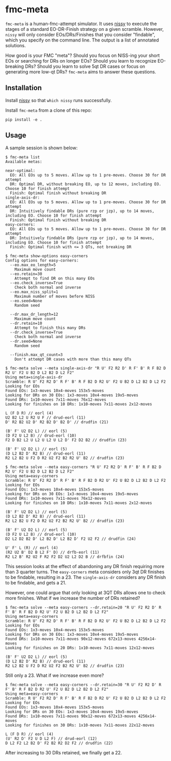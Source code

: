 # fmc-meta

`fmc-meta` is a human-fmc-attempt simulator. It uses [nissy](https://nissy.tronto.net/) to execute the stages of a standard EO-DR-Finish strategy on a given scramble. However, `nissy` will only consider EOs/DRs/Finishes that you consider "findable", which you specify on the command line. The output is a list of annotated solutions.

How good is your FMC "meta"? Should you focus on NISS-ing your short EOs or searching for DRs on longer EOs? Should you learn to recognize EO-breaking DRs? Should you learn to solve 5qt DR cases or focus on generating more low-qt DRs?  `fmc-meta` aims to answer these questions.

## Installation

Install [nissy](https://nissy.tronto.net/) so that `which nissy` runs successfully.

Install `fmc-meta` from a clone of this repo:
```
pip install -e .
```

## Usage

A sample session is shown below:
```
$ fmc-meta list
Available metas:

near-optimal:
  EO: All EOs up to 5 moves. Allow up to 1 pre-moves. Choose 30 for DR attempt
  DR: Optimal DR, without breaking EO, up to 12 moves, including EO. Choose 10 for finish attempt
  Finish: Optimal finish without breaking DR
single-axis-dr:
  EO: All EOs up to 5 moves. Allow up to 1 pre-moves. Choose 30 for DR attempt
  DR: Intuitively findable DRs (pure rzp or jzp), up to 14 moves, including EO. Choose 10 for finish attempt
  Finish: Optimal finish without breaking DR
easy-corners:
  EO: All EOs up to 5 moves. Allow up to 1 pre-moves. Choose 30 for DR attempt
  DR: Intuitively findable DRs (pure rzp or jzp), up to 14 moves, including EO. Choose 10 for finish attempt
  Finish: Optimal finish with <= 3 QTs, not breaking DR

$ fmc-meta show-options easy-corners
Config options for easy-corners:
  --eo.max_eo_length=5
    Maximum move count
  --eo.retain=30
    Attempt to find DR on this many EOs
  --eo.check_inverse=True
    Check both normal and inverse
  --eo.max_niss_split=1
    Maximum number of moves before NISS
  --eo.seed=None
    Random seed

  --dr.max_dr_length=12
    Maximum move count
  --dr.retain=10
    Attempt to finish this many DRs
  --dr.check_inverse=True
    Check both normal and inverse
  --dr.seed=None
    Random seed

  --finish.max_qt_count=3
    Don't attempt DR cases with more than this many QTs

$ fmc-meta solve --meta single-axis-dr "R U' F2 R2 D' R F' B' R F B2 D R2 U' F2 U B2 D L2 B2 D L2 F2"
Using meta=single-axis-dr
Scramble: R U' F2 R2 D' R F' B' R F B2 D R2 U' F2 U B2 D L2 B2 D L2 F2
Looking for EOs
Found EOs: 1x3-moves 10x4-moves 153x5-moves
Looking for DRs on 30 EOs: 1x3-moves 10x4-moves 19x5-moves
Found DRs: 1x10-moves 7x11-moves 76x12-moves
Looking for finishes on 10 DRs: 1x10-moves 7x11-moves 2x12-moves

L (F D R) // eorl (4)
U2 B2 L2 U R2 U F // drud-eorl (11)
D' R2 B2 U2 D' R2 B2 D' B2 D' // drudfin (21)

(B' F' U2 D2 L) // eorl (5)
(D F2 U L2 B) // drud-eorl (10)
F2 D B2 L2 U L2 U L2 U L2 D' F2 D2 B2 // drudfin (23)

(B' F' U2 D2 L) // eorl (5)
(D L2 B2 D' R2 B) // drud-eorl (11)
R2 L2 B2 U F2 D R2 U2 F2 B2 R2 U' B2 // drudfin (23)

$ fmc-meta solve --meta easy-corners "R U' F2 R2 D' R F' B' R F B2 D R2 U' F2 U B2 D L2 B2 D L2 F2"
Using meta=easy-corners
Scramble: R U' F2 R2 D' R F' B' R F B2 D R2 U' F2 U B2 D L2 B2 D L2 F2
Looking for EOs
Found EOs: 1x3-moves 10x4-moves 153x5-moves
Looking for DRs on 30 EOs: 1x3-moves 10x4-moves 19x5-moves
Found DRs: 1x10-moves 7x11-moves 76x12-moves
Looking for finishes on 10 DRs: 1x10-moves 7x11-moves 2x12-moves

(B' F' U2 D2 L) // eorl (5)
(D L2 B2 D' R2 B) // drud-eorl (11)
R2 L2 B2 U F2 D R2 U2 F2 B2 R2 U' B2 // drudfin (23)

(B' F' U2 D2 L) // eorl (5)
(D F2 U L2 B) // drud-eorl (10)
D2 L2 D2 B2 D' L2 B2 D' L2 B2 D' F2 U2 F2 // drudfin (24)

U' F' L (R) // eorl (4)
(R2 U2 B' D2 B L2 F' D) // drfb-eorl (11)
R2 L2 B' R2 U2 F R2 F2 D2 U2 L2 D2 B // drfbfin (24)
```

This session looks at the effect of abandoning any DR finish requiring more than 3 quarter turns. 
The `easy-corners` meta considers only 3qt DR finishes to be findable, resulting in a 23. 
The `single-axis-dr` considers any DR finish to be findable, and gets a 21.

However, one could argue that only looking at 3QT DRs allows one to check more finishes. 
What if we increase the number of DRs retained?

```
$ fmc-meta solve --meta easy-corners --dr.retain=20 "R U' F2 R2 D' R F' B' R F B2 D R2 U' F2 U B2 D L2 B2 D L2 F2"
Using meta=easy-corners
Scramble: R U' F2 R2 D' R F' B' R F B2 D R2 U' F2 U B2 D L2 B2 D L2 F2
Looking for EOs
Found EOs: 1x3-moves 10x4-moves 153x5-moves
Looking for DRs on 30 EOs: 1x3-moves 10x4-moves 19x5-moves
Found DRs: 1x10-moves 7x11-moves 90x12-moves 672x13-moves 4256x14-moves
Looking for finishes on 20 DRs: 1x10-moves 7x11-moves 12x12-moves

(B' F' U2 D2 L) // eorl (5)
(D L2 B2 D' R2 B) // drud-eorl (11)
R2 L2 B2 U F2 D R2 U2 F2 B2 R2 U' B2 // drudfin (23)
```

Still only a 23. What if we increase even more?

```
$ fmc-meta solve --meta easy-corners --dr.retain=30 "R U' F2 R2 D' R F' B' R F B2 D R2 U' F2 U B2 D L2 B2 D L2 F2"
Using meta=easy-corners
Scramble: R U' F2 R2 D' R F' B' R F B2 D R2 U' F2 U B2 D L2 B2 D L2 F2
Looking for EOs
Found EOs: 1x3-moves 10x4-moves 153x5-moves
Looking for DRs on 30 EOs: 1x3-moves 10x4-moves 19x5-moves
Found DRs: 1x10-moves 7x11-moves 90x12-moves 672x13-moves 4256x14-moves
Looking for finishes on 30 DRs: 1x10-moves 7x11-moves 22x12-moves

L (F D R) // eorl (4)
(U' R2 D' F2 U D L2 F) // drud-eorl (12)
D L2 F2 L2 B2 D' F2 B2 R2 D2 F2 // drudfin (22)
```

After increasing to 30 DRs retained, we finally get a 22. 

